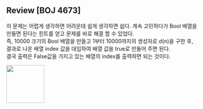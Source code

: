## Review [BOJ 4673] #
이 문제는 어렵게 생각하면 어려운데 쉽게 생각하면 쉽다.
계속 고민하다가 Bool 배열을 만들면 된다는 힌트를 얻고 문제를 바로 해결 할 수 있었다.    
즉, 10000 크기의 Bool 배열을 만들고 1부터 10000까지의 생성자로 d(n)을 구한 후, 결과로 나온 배열 index 값을 대입하여 배열 값을 true로 만들어 주면 된다.       
결국 출력은 False값을 가지고 있는 배열의 index를 출력하면 되는 것이다.


<img src="https://img1.daumcdn.net/thumb/R1280x0/?scode=mtistory2&fname=https%3A%2F%2Fblog.kakaocdn.net%2Fdn%2FAqiID%2FbtrcGpN0Vvp%2FjMso0K7eoJxf6OhyshO1H1%2Fimg.jpg" width="100">

